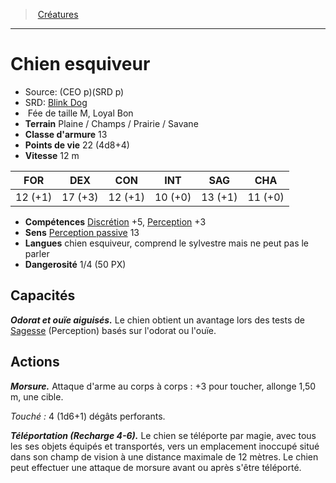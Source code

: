 ﻿> [Créatures](hd_monsters.md)

---

# Chien esquiveur

- Source: (CEO p)(SRD p)
- SRD: [Blink Dog](srd_monsters_blink_dog.md)
-  Fée de taille M, Loyal Bon
- **Terrain** Plaine / Champs / Prairie / Savane
- **Classe d'armure** 13
- **Points de vie** 22 (4d8+4)
- **Vitesse** 12 m

|FOR|DEX|CON|INT|SAG|CHA|
|---|---|---|---|---|---|
|12 (+1)|17 (+3)|12 (+1)|10 (+0)|13 (+1)|11 (+0)|

- **Compétences** [Discrétion](hd_abilities_dexterity_discretion.md) +5, [Perception](hd_abilities_wisdom_perception.md) +3
- **Sens** [Perception passive](hd_abilities_dexterity_perception_passive.md) 13
- **Langues** chien esquiveur, comprend le sylvestre mais ne peut pas le parler
- **Dangerosité** 1/4 (50 PX)

## Capacités

**_Odorat et ouïe aiguisés._** Le chien obtient un avantage lors des tests de [Sagesse](hd_abilities_wisdom.md) (Perception) basés sur l'odorat ou l'ouïe.

## Actions

**_Morsure._** Attaque d'arme au corps à corps : +3 pour toucher, allonge 1,50 m, une cible.

_Touché :_ 4 (1d6+1) dégâts perforants.

**_Téléportation (Recharge 4-6)._** Le chien se téléporte par magie, avec tous les ses objets équipés et transportés, vers un emplacement inoccupé situé dans son champ de vision à une distance maximale de 12 mètres. Le chien peut effectuer une attaque de morsure avant ou après s'être téléporté.

